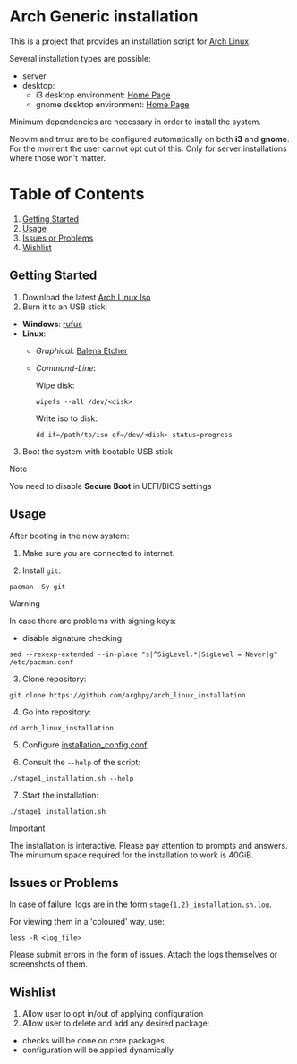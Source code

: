 # Arch Generic installation

This is a project that provides an installation
script for [Arch Linux](https://archlinux.org/).

Several installation types are possible:

- server
- desktop:
  - i3 desktop environment: [Home Page](https://i3wm.org/)
  - gnome desktop environment: [Home Page](https://www.gnome.org/)

Minimum dependencies are necessary in order to install
the system.

Neovim and tmux are to be configured automatically on both **i3** and **gnome**.
For the moment the user cannot opt out of this.
Only for server installations where those won't matter.

# Table of Contents

1. [Getting Started](#getting-started)
2. [Usage](#usage)
3. [Issues or Problems](#issues-or-problems)
4. [Wishlist](#wishlist)

## Getting Started

1. Download the latest [Arch Linux Iso](https://archlinux.org/download/)
2. Burn it to an USB stick:

- **Windows**: [rufus](https://rufus.ie/en/)
- **Linux**:
  - *Graphical*: [Balena Etcher](https://etcher.balena.io/)
  - *Command-Line*:

    Wipe disk:

    ```shell
    wipefs --all /dev/<disk>
    ```

    Write iso to disk:

    ```shell
    dd if=/path/to/iso of=/dev/<disk> status=progress
    ```

3. Boot the system with bootable USB stick

> [!NOTE]
> You need to disable **Secure Boot** in UEFI/BIOS settings

## Usage

After booting in the new system:

1. Make sure you are connected to internet.

2. Install `git`:

```shell
pacman -Sy git
```

> [!WARNING]
> In case there are problems with signing keys:
>
> - disable signature checking
>
> ```shell
> sed --rexexp-extended --in-place "s|^SigLevel.*|SigLevel = Never|g" /etc/pacman.conf
> ```

3. Clone repository:

```shell
git clone https://github.com/arghpy/arch_linux_installation
```

4. Go into repository:

```shell
cd arch_linux_installation
```

5. Configure [installation_config.conf](config/installation_config.conf)

6. Consult the `--help` of the script:

```shell
./stage1_installation.sh --help
```

7. Start the installation:

```shell
./stage1_installation.sh
```

> [!IMPORTANT]
> The installation is interactive. Please pay attention to prompts and answers.
> The minumum space required for the installation to work is 40GiB.

## Issues or Problems

In case of failure, logs are in the form `stage{1,2}_installation.sh.log`.

For viewing them in a 'coloured' way, use:

```shell
less -R <log_file>
```

Please submit errors in the form of issues. Attach the logs
themselves or screenshots of them.

## Wishlist

1. Allow user to opt in/out of applying configuration
2. Allow user to delete and add any desired package:

- checks will be done on core packages
- configuration will be applied dynamically
